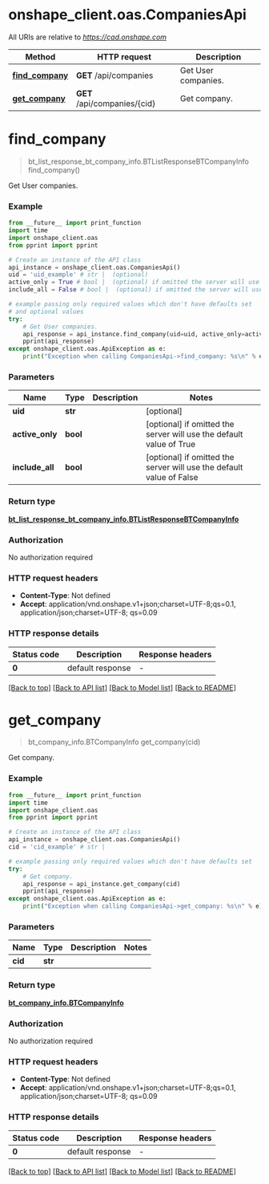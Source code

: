 # onshape_client.oas.CompaniesApi

All URIs are relative to *https://cad.onshape.com*

Method | HTTP request | Description
------------- | ------------- | -------------
[**find_company**](CompaniesApi.md#find_company) | **GET** /api/companies | Get User companies.
[**get_company**](CompaniesApi.md#get_company) | **GET** /api/companies/{cid} | Get company.


# **find_company**
> bt_list_response_bt_company_info.BTListResponseBTCompanyInfo find_company()

Get User companies.

### Example

```python
from __future__ import print_function
import time
import onshape_client.oas
from pprint import pprint

# Create an instance of the API class
api_instance = onshape_client.oas.CompaniesApi()
uid = 'uid_example' # str |  (optional)
active_only = True # bool |  (optional) if omitted the server will use the default value of True
include_all = False # bool |  (optional) if omitted the server will use the default value of False

# example passing only required values which don't have defaults set
# and optional values
try:
    # Get User companies.
    api_response = api_instance.find_company(uid=uid, active_only=active_only, include_all=include_all)
    pprint(api_response)
except onshape_client.oas.ApiException as e:
    print("Exception when calling CompaniesApi->find_company: %s\n" % e)
```

### Parameters

Name | Type | Description  | Notes
------------- | ------------- | ------------- | -------------
 **uid** | **str**|  | [optional]
 **active_only** | **bool**|  | [optional] if omitted the server will use the default value of True
 **include_all** | **bool**|  | [optional] if omitted the server will use the default value of False

### Return type

[**bt_list_response_bt_company_info.BTListResponseBTCompanyInfo**](BTListResponseBTCompanyInfo.md)

### Authorization

No authorization required

### HTTP request headers

 - **Content-Type**: Not defined
 - **Accept**: application/vnd.onshape.v1+json;charset=UTF-8;qs=0.1, application/json;charset=UTF-8; qs=0.09

### HTTP response details
| Status code | Description | Response headers |
|-------------|-------------|------------------|
**0** | default response |  -  |

[[Back to top]](#) [[Back to API list]](../README.md#documentation-for-api-endpoints) [[Back to Model list]](../README.md#documentation-for-models) [[Back to README]](../README.md)

# **get_company**
> bt_company_info.BTCompanyInfo get_company(cid)

Get company.

### Example

```python
from __future__ import print_function
import time
import onshape_client.oas
from pprint import pprint

# Create an instance of the API class
api_instance = onshape_client.oas.CompaniesApi()
cid = 'cid_example' # str | 

# example passing only required values which don't have defaults set
try:
    # Get company.
    api_response = api_instance.get_company(cid)
    pprint(api_response)
except onshape_client.oas.ApiException as e:
    print("Exception when calling CompaniesApi->get_company: %s\n" % e)
```

### Parameters

Name | Type | Description  | Notes
------------- | ------------- | ------------- | -------------
 **cid** | **str**|  |

### Return type

[**bt_company_info.BTCompanyInfo**](BTCompanyInfo.md)

### Authorization

No authorization required

### HTTP request headers

 - **Content-Type**: Not defined
 - **Accept**: application/vnd.onshape.v1+json;charset=UTF-8;qs=0.1, application/json;charset=UTF-8; qs=0.09

### HTTP response details
| Status code | Description | Response headers |
|-------------|-------------|------------------|
**0** | default response |  -  |

[[Back to top]](#) [[Back to API list]](../README.md#documentation-for-api-endpoints) [[Back to Model list]](../README.md#documentation-for-models) [[Back to README]](../README.md)

